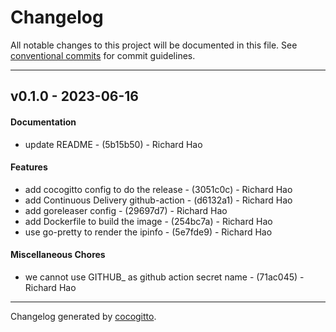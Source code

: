 # Changelog
All notable changes to this project will be documented in this file. See [conventional commits](https://www.conventionalcommits.org/) for commit guidelines.

- - -
## v0.1.0 - 2023-06-16
#### Documentation
- update README - (5b15b50) - Richard Hao
#### Features
- add cocogitto config to do the release - (3051c0c) - Richard Hao
- add Continuous Delivery github-action - (d6132a1) - Richard Hao
- add goreleaser config - (29697d7) - Richard Hao
- add Dockerfile to build the image - (254bc7a) - Richard Hao
- use go-pretty to render the ipinfo - (5e7fde9) - Richard Hao
#### Miscellaneous Chores
- we cannot use GITHUB_ as github action secret name - (71ac045) - Richard Hao

- - -

Changelog generated by [cocogitto](https://github.com/cocogitto/cocogitto).